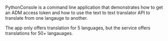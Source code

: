 PythonConsole is a command line application that demonstrates how to get an ADM access token and how to use the text to text translator API to translate from one langauge to another.

The app only offers translation for 5 languages, but the service offers translations for 50+ langauages.

